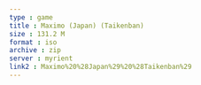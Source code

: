 ```yaml
---
type : game
title : Maximo (Japan) (Taikenban)
size : 131.2 M
format : iso
archive : zip
server : myrient
link2 : Maximo%20%28Japan%29%20%28Taikenban%29
---
```

